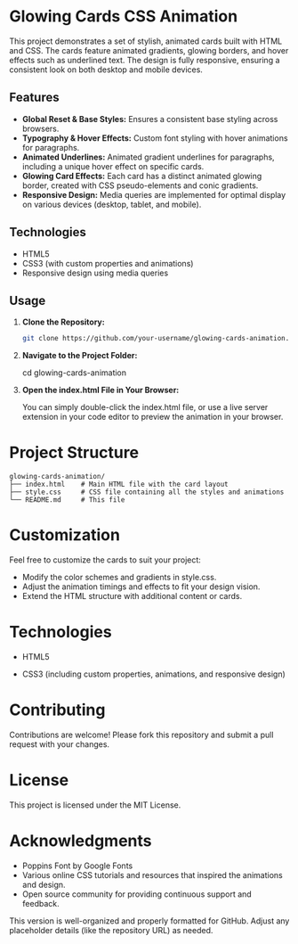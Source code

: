 # Glowing Cards CSS Animation

This project demonstrates a set of stylish, animated cards built with HTML and CSS. The cards feature animated gradients, glowing borders, and hover effects such as underlined text. The design is fully responsive, ensuring a consistent look on both desktop and mobile devices.

## Features

- **Global Reset & Base Styles:** Ensures a consistent base styling across browsers.
- **Typography & Hover Effects:** Custom font styling with hover animations for paragraphs.
- **Animated Underlines:** Animated gradient underlines for paragraphs, including a unique hover effect on specific cards.
- **Glowing Card Effects:** Each card has a distinct animated glowing border, created with CSS pseudo-elements and conic gradients.
- **Responsive Design:** Media queries are implemented for optimal display on various devices (desktop, tablet, and mobile).

## Technologies

- HTML5
- CSS3 (with custom properties and animations)
- Responsive design using media queries

## Usage

1. **Clone the Repository:**

   ```bash
   git clone https://github.com/your-username/glowing-cards-animation.git

2. **Navigate to the Project Folder:**

    cd glowing-cards-animation

3. **Open the index.html File in Your Browser:**

   You can simply double-click the index.html file, or use a live server extension in your code editor to preview the animation in your browser.



# Project Structure
    glowing-cards-animation/
    ├── index.html    # Main HTML file with the card layout
    ├── style.css     # CSS file containing all the styles and animations
    └── README.md     # This file


# Customization

Feel free to customize the cards to suit your project:
  - Modify the color schemes and gradients in style.css.
  - Adjust the animation timings and effects to fit your design vision.
  - Extend the HTML structure with additional content or cards.

# Technologies
- HTML5

- CSS3 (including custom properties, animations, and responsive design)

# Contributing
Contributions are welcome! Please fork this repository and submit a pull request with your changes.

# License
This project is licensed under the MIT License.

# Acknowledgments
- Poppins Font by Google Fonts
- Various online CSS tutorials and resources that inspired the animations and design.
- Open source community for providing continuous support and feedback.


This version is well-organized and properly formatted for GitHub. Adjust any placeholder details (like the repository URL) as needed.





